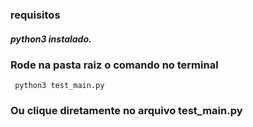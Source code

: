 ### requisitos

##### python3 instalado.





### Rode na pasta raiz o comando no terminal 


     python3 test_main.py 
    
### Ou clique diretamente no arquivo test_main.py


